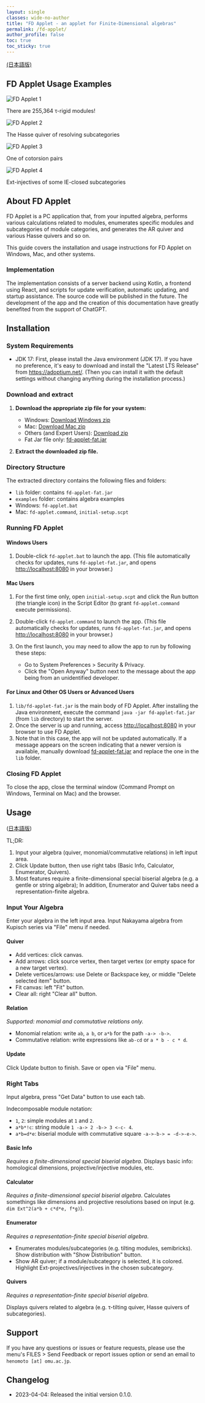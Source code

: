 ```yaml
---
layout: single
classes: wide-no-author
title: "FD Applet - an applet for Finite-Dimensional algebras"
permalink: /fd-applet/
author_profile: false
toc: true
toc_sticky: true
---
```


[(日本語版)](/fd-applet-ja/)

## FD Applet Usage Examples

![FD Applet 1](/assets/images/fd-applet/fd-applet1.jpg)

There are 255,364 τ-rigid modules!

![FD Applet 2](/assets/images/fd-applet/fd-applet2.jpg)

The Hasse quiver of resolving subcategories

![FD Applet 3](/assets/images/fd-applet/fd-applet3.jpg)

One of cotorsion pairs

![FD Applet 4](/assets/images/fd-applet/fd-applet4.jpg)

Ext-injectives of some IE-closed subcategories

## About FD Applet

FD Applet is a PC application that, from your inputted algebra, performs various calculations related to modules, enumerates specific modules and subcategories of module categories, and generates the AR quiver and various Hasse quivers and so on.

This guide covers the installation and usage instructions for FD Applet on Windows, Mac, and other systems.

### Implementation

The implementation consists of a server backend using Kotlin, a frontend using React, and scripts for update verification, automatic updating, and startup assistance. The source code will be published in the future. The development of the app and the creation of this documentation have greatly benefited from the support of ChatGPT.

## Installation

### System Requirements

- JDK 17: First, please install the Java environment (JDK 17). If you have no preference, it's easy to download and install the "Latest LTS Release" from <https://adoptium.net/>. (Then you can install it with the default settings without changing anything during the installation process.)

### Download and extract

1. **Download the appropriate zip file for your system:**

   - Windows: [Download Windows zip](/files/fd-applet-win.zip)
   - Mac: [Download Mac zip](/files/fd-applet-mac.zip)
   - Others (and Expert Users): [Download zip](/files/fd-applet-others.zip)
   - Fat Jar file only: [fd-applet-fat.jar](/files/fd-applet-fat.jar)

2. **Extract the downloaded zip file.**

### Directory Structure

The extracted directory contains the following files and folders:

- `lib` folder: contains `fd-applet-fat.jar`
- `examples` folder: contains algebra examples
- Windows: `fd-applet.bat`
- Mac: `fd-applet.command`, `initial-setup.scpt`

### Running FD Applet

#### Windows Users

1. Double-click `fd-applet.bat` to launch the app.
   (This file automatically checks for updates, runs `fd-applet-fat.jar`, and opens <http://localhost:8080> in your browser.)

#### Mac Users

1. For the first time only, open `initial-setup.scpt` and click the Run button (the triangle icon) in the Script Editor (to grant `fd-applet.command` execute permissions).
2. Double-click `fd-applet.command` to launch the app.
   (This file automatically checks for updates, runs `fd-applet-fat.jar`, and opens <http://localhost:8080> in your browser.)

3. On the first launch, you may need to allow the app to run by following these steps:
   - Go to System Preferences > Security & Privacy.
   - Click the "Open Anyway" button next to the message about the app being from an unidentified developer.

#### For Linux and Other OS Users or Advanced Users

1. `lib/fd-applet-fat.jar` is the main body of FD Applet. After installing the Java environment, execute the command `java -jar fd-applet-fat.jar` (from `lib` directory) to start the server.
2. Once the server is up and running, access <http://localhost:8080> in your browser to use FD Applet.
3. Note that in this case, the app will not be updated automatically. If a message appears on the screen indicating that a newer version is available, manually download [fd-applet-fat.jar](/files/fd-applet-fat.jar) and replace the one in the `lib` folder.

### Closing FD Applet

To close the app, close the terminal window (Command Prompt on Windows, Terminal on Mac) and the browser.

## Usage

([日本語版](/fd-applet-ja/#%E4%BD%BF%E7%94%A8%E6%96%B9%E6%B3%95))

TL;DR:

1. Input your algebra (quiver, monomial/commutative relations) in left input area.
2. Click Update button, then use right tabs (Basic Info, Calculator, Enumerator, Quivers).
3. Most features require a finite-dimensional special biserial algebra (e.g. a gentle or string algebra); In addition, Enumerator and Quiver tabs need a representation-finite algebra.

### Input Your Algebra

Enter your algebra in the left input area.
Input Nakayama algebra from Kupisch series via "File" menu if needed.

#### Quiver

- Add vertices: click canvas.
- Add arrows: click source vertex, then target vertex (or empty space for a new target vertex).
- Delete vertices/arrows: use Delete or Backspace key, or middle "Delete selected item" button.
- Fit canvas: left "Fit" button.
- Clear all: right "Clear all" button.

#### Relation

_Supported: monomial and commutative relations only._

- Monomial relation: write `ab`, `a b`, or `a*b` for the path `-a-> -b->`.
- Commutative relation: write expressions like `ab-cd` or `a * b - c * d`.

#### Update

Click Update button to finish. Save or open via "File" menu.

### Right Tabs

Input algebra, press "Get Data" button to use each tab.

Indecomposable module notation:

- `1`, `2`: simple modules at `1` and `2`.
- `a*b*!c`: string module `1 -a-> 2 -b-> 3 <-c- 4`.
- `a*b=d*e`: biserial module with commutative square `-a->-b-> = -d->-e->`.

#### Basic Info

_Requires a finite-dimensional special biserial algebra_.
Displays basic info: homological dimensions, projective/injective modules, etc.

#### Calculator

_Requires a finite-dimensional special biserial algebra_.
Calculates somethings like dimensions and projective resolutions based on input (e.g. `dim Ext^2(a*b + c*d*e, f*g)`).

#### Enumerator

_Requires a representation-finite special biserial algebra_.

- Enumerates modules/subcategories (e.g. tilting modules, semibricks). Show distribution with "Show Distribution" button.
- Show AR quiver; if a module/subcategory is selected, it is colored. Highlight Ext-projectives/injectives in the chosen subcategory.

#### Quivers

_Requires a representation-finite special biserial algebra_.

Displays quivers related to algebra (e.g. τ-tilting quiver, Hasse quivers of subcategories).

## Support

If you have any questions or issues or feature requests, please use the menu's FILES > Send Feedback or report issues option or send an email to `henomoto [at] omu.ac.jp`.

## Changelog

- 2023-04-04: Released the initial version 0.1.0.
